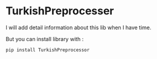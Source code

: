 # TurkishPreprocesser
 
I will add detail information about this lib when I have time.

But you can install library with : 
```
pip install TurkishPreprocessor
```
